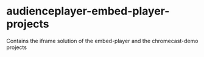 # audienceplayer-embed-player-projects
Contains the iframe solution of the embed-player and the chromecast-demo projects
